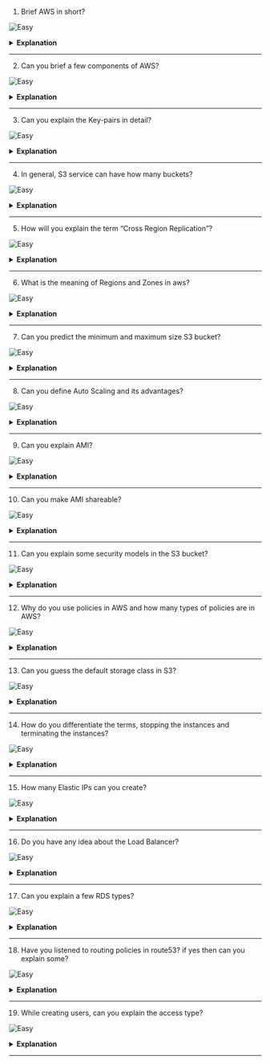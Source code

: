 1. Brief AWS in short?

![Easy](https://github.com/revaturelabs/interviewquestions/blob/dev/InterviewSpecificQuestions/ComplexityTags/simple%20(2).svg)

<details>
<summary> <b>Explanation</b> </summary>

<blockquote>

Amazon Web Services (AWS) is the world’s most comprehensive and broadly adopted cloud, offering over 200 fully featured services from data centers globally. Millions of customers—including the fastest-growing startups, largest enterprises, and leading government agencies—are using AWS to lower costs, become more agile, and innovate faster.
It provides those services as :

### Infrastructure as a Service (IaaS)

- **Infrastructure as a Service (IaaS)** is a self-service model for managing remote data center infrastructures. AWS offers IaaS in the form of data centers.
  - **Example** : Amazon Web Services, Microsoft Azure, and Google Compute Engine

### Platform as a Service (PaaS)

- **Platform as a Service (PaaS)** allows organizations to build, run and manage applications without the IT infrastructure. This makes it easier and faster to develop, test and deploy applications.
  - **Example** : AWS Elastic Beanstalk, Google App Engine,

### Software as a Service (SaaS)

- **Software as a service (SaaS)** replaces the traditional on-device software with software that is licensed on a subscription basis. It is centrally hosted in the cloud. A good example is Salesforce.com.
  - **Example** : Gmail, Slack, and Microsoft Office 365



</blockquote>

</details>

------


2. Can you brief a few components of AWS?

![Easy](https://github.com/revaturelabs/interviewquestions/blob/dev/ComplexityTags/simple%20(2).svg)

<details>
<summary> <b>Explanation</b> </summary>

<blockquote>

- Yes, a few components of AWS are:
	Simple Storage Service (S3) : S3 is a service of aws that stores files. 
	Elastic Compute Cloud: Elastic Compute Cloud is a web service that provides resizable compute capacity in the cloud. 
	Elastic Beans Talk: It provides services to deploy a different application which is available in different platforms or languages like java, nodejs etc..


</blockquote>

</details>

------


3. Can you explain the Key-pairs in detail?

![Easy](https://github.com/revaturelabs/interviewquestions/blob/dev/ComplexityTags/simple%20(2).svg)

<details>
<summary> <b>Explanation</b> </summary>

<blockquote>

- AWS uses public key cryptography to encrypt and decrypt the login information. In public key cryptography, the public key is used to encrypt the information on the receiver's side, a private key is used to decrypt the information. The combination of a public key and the private key is known as a key-pairs. Key pairs allow you to access the instances securely.


</blockquote>

</details>

------


4. In general, S3 service can have how many buckets?

![Easy](https://github.com/revaturelabs/interviewquestions/blob/dev/ComplexityTags/simple%20(2).svg)

<details>
<summary> <b>Explanation</b> </summary>

<blockquote>

- By default, you can create up to 100 buckets.


</blockquote>

</details>

------


5. How will you explain the term “Cross Region Replication”?

![Easy](https://github.com/revaturelabs/interviewquestions/blob/dev/ComplexityTags/simple%20(2).svg)

<details>
<summary> <b>Explanation</b> </summary>

<blockquote>

- Cross Region Replication is a service available in aws that enables to replicate of the data from one bucket to another bucket which could be in the same or different region. It provides asynchronous copying of objects, i.e., objects are not copied immediately. 


</blockquote>

</details>

------


6. What is the meaning of Regions and Zones in aws?

![Easy](https://github.com/revaturelabs/interviewquestions/blob/dev/ComplexityTags/simple%20(2).svg)

<details>
<summary> <b>Explanation</b> </summary>

<blockquote>

- Regions: A region is a geographical area which consists of 2 or more availability zones. A region is a collection of data centres which are completely isolated from other regions.
- Availability zones: An Availability zone is a data centre that can be somewhere in the country or city. Data centres can have multiple servers, switches, firewalls, and load balancing. The things through which you can interact with the cloud reside inside the Datacenter.
 

</blockquote>

</details>

------


7. Can you predict the minimum and maximum size S3 bucket?

![Easy](https://github.com/revaturelabs/interviewquestions/blob/dev/ComplexityTags/simple%20(2).svg)

<details>
<summary> <b>Explanation</b> </summary>

<blockquote>

- The minimum size of an object that you can store in S3 is 0 bytes and the maximum size of an object that you can store in S3 is 5 TB.
 
 
</blockquote>

</details>

------


8. Can you define Auto Scaling and its advantages?

![Easy](https://github.com/revaturelabs/interviewquestions/blob/dev/ComplexityTags/simple%20(2).svg)

<details>
<summary> <b>Explanation</b> </summary>

<blockquote>

- Auto Scaling is a feature in AWS that automatically scales the capacity to maintain steady and predictable performance. 

Advantages of Auto Scaling
- 	Setup Scaling Quickly
It sets the target utilization levels of multiple resources in a single interface. You can see the average utilization level of multiple resources in the same console, i.e., you do not have to move to a different console.
- 	Make Smart Scaling Decisions
It makes the scaling plans that automate how different resources respond to the changes. It optimizes availability and cost. It automatically creates the scaling policies and sets the targets based on your preference. It also monitors your application and automatically adds or removes the capacity based on the requirements.
- 	Automatically maintain performance
Auto Scaling automatically optimizes the application performance and availability even when the workloads are unpredictable. It continuously monitors your application to maintain the desired performance level. When demand rises, then Auto Scaling automatically scales the resources.

 
</blockquote>

</details>

------


9. Can you explain AMI?

![Easy](https://github.com/revaturelabs/interviewquestions/blob/dev/ComplexityTags/simple%20(2).svg)

<details>
<summary> <b>Explanation</b> </summary>

<blockquote>

- AMI stands for Amazon Machine Image. It is a virtual image used to create a virtual machine within an EC2 instance.

 
</blockquote>

</details>

------


10. Can you make AMI shareable?

![Easy](https://github.com/revaturelabs/interviewquestions/blob/dev/ComplexityTags/simple%20(2).svg)

<details>
<summary> <b>Explanation</b> </summary>

<blockquote>

- Yes, an AMI can be shared.

 
</blockquote>

</details>

------


11. Can you explain some security models in the S3 bucket?

![Easy](https://github.com/revaturelabs/interviewquestions/blob/dev/ComplexityTags/simple%20(2).svg)

<details>
<summary> <b>Explanation</b> </summary>

<blockquote>

- S3 bucket can be secured in two ways:
-	ACL (Access Control List)
ACL is used to manage the access of resources to buckets and objects. An object of each bucket is associated with ACL. It defines which AWS accounts have granted access and the type of access. When a user sends the request for a resource, then its corresponding ACL will be checked to verify whether the user has granted access to the resource or not. When you create a bucket, then Amazon S3 creates a default ACL which provides full control over the AWS resources.
-	Bucket Policies
Bucket policies are only applied to S3 buckets. Bucket policies define what actions are allowed or denied. Bucket policies are attached to the bucket, not to an S3 object but the permissions defined in the bucket policy are applied to all the objects in the S3 bucket.


</blockquote>

</details>

------


12. Why do you use policies in AWS and how many types of policies are in AWS?

![Easy](https://github.com/revaturelabs/interviewquestions/blob/dev/ComplexityTags/simple%20(2).svg)

<details>
<summary> <b>Explanation</b> </summary>

<blockquote>

- The policy is an object which is associated with a resource that defines the permissions. AWS evaluate these policies when the user makes a request. Permissions in the policy determine whether to allow or deny an action. Policies are stored in the form of JSON documents.

AWS supports six types of policies:
- 	Identity-based policies
-	Resource-based policies
-	Permissions boundaries
-	Organizations SCPs
-	Access Control Lists
-	Session policies


</blockquote>

</details>

------


13. Can you guess the default storage class in S3?

![Easy](https://github.com/revaturelabs/interviewquestions/blob/dev/ComplexityTags/simple%20(2).svg)

<details>
<summary> <b>Explanation</b> </summary>

<blockquote>

- The default storage class is Standard Frequently Accessed.


</blockquote>

</details>

------


14. How do you differentiate the terms, stopping the instances and terminating the instances?

![Easy](https://github.com/revaturelabs/interviewquestions/blob/dev/ComplexityTags/simple%20(2).svg)

<details>
<summary> <b>Explanation</b> </summary>

<blockquote>

- Stopping: You can stop an EC2 instance and stopping an instance means shutting down the instance. Its corresponding EBS volume is still attached to an EC2 instance, so you can restart the instance as well.

- Terminating: You can also terminate the EC2 instance and terminating an instance means you are removing the instance from your AWS account. When you terminate an instance, then its corresponding EBS is also removed. Due to this reason, you cannot restart the EC2 instance.


</blockquote>

</details>

------


15. How many Elastic IPs can you create?

![Easy](https://github.com/revaturelabs/interviewquestions/blob/dev/ComplexityTags/simple%20(2).svg)

<details>
<summary> <b>Explanation</b> </summary>

<blockquote>

- 5 elastic IP addresses that you can create per AWS account per region.


</blockquote>

</details>

------


16. Do you have any idea about the Load Balancer?

![Easy](https://github.com/revaturelabs/interviewquestions/blob/dev/ComplexityTags/simple%20(2).svg)

<details>
<summary> <b>Explanation</b> </summary>

<blockquote>

- A load Balancer is a virtual machine that balances your web application load which could be Http or Https traffic that you are getting in. It balances a load of multiple servers so that no web server gets overwhelmed.


</blockquote>

</details>

------


17. Can you explain a few RDS types?

![Easy](https://github.com/revaturelabs/interviewquestions/blob/dev/ComplexityTags/simple%20(2).svg)

<details>
<summary> <b>Explanation</b> </summary>

<blockquote>

- Yes, few are here:
    -	Amazon Aurora
    -	Postgre SQL
    -	MySQL
    -	MariaDB
    -	Oracle
    -	SQL Server


</blockquote>

</details>

------


18. Have you listened to routing policies in route53?  if yes then can you explain some?

![Easy](https://github.com/revaturelabs/interviewquestions/blob/dev/ComplexityTags/simple%20(2).svg)

<details>
<summary> <b>Explanation</b> </summary>

<blockquote>

- Yes, a few are given below:
    -	Simple Routing Policy
Simple Routing Policy is a simple round-robin policy which is applied to a single resource doing the function for the domain, for example, the web server is sending the content to a website where the web server is a single resource.

    - 	Weighted Routing Policy
A weighted Routing Policy allows you to route the traffic to different resources in specified proportions. For example, 75% in one server, and 25% in another server. Weights can be assigned in the range of 0 to 255. Weight Routing policy is applied when there are multiple resources accessing the same function. For example, web servers accessing the same website. Each web server will be given a unique weight number.

    - 	Latency-based Routing Policy
Latent-based Routing Policy allows Route53 to respond to the DNS query at which the data centre gives the lowest latency.

    -	Failover Routing Policy
    -	Geolocation Routing Policy etc.


</blockquote>

</details>

------


19. While creating users, can you explain the access type?

![Easy](https://github.com/revaturelabs/interviewquestions/blob/dev/ComplexityTags/simple%20(2).svg)

<details>
<summary> <b>Explanation</b> </summary>

<blockquote>

- There are two types of access:
    - 	Console Access
If the user wants to use the Console Access, a user needs to create a password to login into an AWS account.

    - 	Programmatic access
If you use the Programmatic access, an IAM user needs to make API calls. An API call can be made by using the AWS CLI. To use the AWS CLI, you need to create an access key ID and secret access key.

</blockquote>

</details>

------

